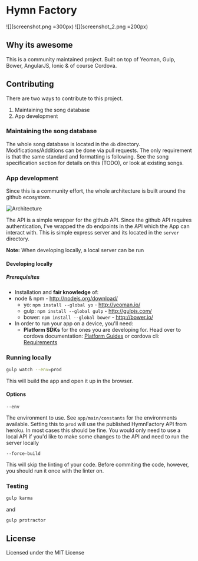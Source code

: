 # Hymn Factory
![](screenshot.png =300px)
![](screenshot_2.png =200px)

## Why its awesome
This is a community maintained project. Built on top of Yeoman, Gulp, Bower, AngularJS, Ionic & of course Cordova.

## Contributing
There are two ways to contribute to this project.
  1. Maintaining the song database 
  2. App development
  
### Maintaining the song database
The whole song database is located in the `db` directory. Modifications/Additions can be done via pull requests. The only requirement is that the same standard and formatting is following. See the song specification section for details on this (TODO), or look at existing songs.

### App development
Since this is a community effort, the whole architecture is built around the github ecosystem. 

![Architecture](https://www.lucidchart.com/publicSegments/view/1d6383c0-8324-43a3-ba83-e07922cf47b3/image.png)
    
The API is a simple wrapper for the github API. Since the github API requires authentication, I've wrapped the db endpoints in the API which the App can interact with. This is simple express server and its located in the `server` directory.

**Note:** When developing locally, a local server can be run

#### Developing locally

##### Prerequisites
- Installation and **fair knowledge** of:
- node & npm - http://nodejs.org/download/
  - yo: `npm install --global yo` - http://yeoman.io/
  - gulp: `npm install --global gulp` - http://gulpjs.com/
  - bower: `npm install --global bower` - http://bower.io/
- In order to run your app on a device, you'll need:
  - **Platform SDKs** for the ones you are developing for. Head over to cordova documentation: [Platform Guides](http://cordova.apache.org/docs/en/edge/guide/platforms/index.html) or cordova cli: [Requirements](https://github.com/apache/cordova-cli/#requirements)

### Running locally

```sh
gulp watch --env=prod
```

This will build the app and open it up in the browser.

#### Options
```
--env
```

The environment to use. See `app/main/constants` for the environments available. Setting this to `prod` will use the published HymnFactory API from heroku. In most cases this should be fine. You would only need to use a local API if you'd like to make some changes to the API and need to run the server locally

```
--force-build
```

This will skip the linting of your code. Before commiting the code, however, you should run it once with the linter on.

### Testing
```sh
gulp karma
```

and 

```
gulp protractor
```

## License
Licensed under the MIT License
